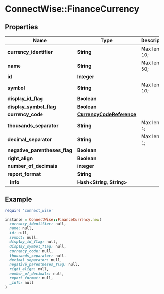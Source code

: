 # ConnectWise::FinanceCurrency

## Properties

| Name | Type | Description | Notes |
| ---- | ---- | ----------- | ----- |
| **currency_identifier** | **String** |  Max length: 10; |  |
| **name** | **String** |  Max length: 50; |  |
| **id** | **Integer** |  | [optional] |
| **symbol** | **String** |  Max length: 10; | [optional] |
| **display_id_flag** | **Boolean** |  | [optional] |
| **display_symbol_flag** | **Boolean** |  | [optional] |
| **currency_code** | [**CurrencyCodeReference**](CurrencyCodeReference.md) |  | [optional] |
| **thousands_separator** | **String** |  Max length: 1; | [optional] |
| **decimal_separator** | **String** |  Max length: 1; | [optional] |
| **negative_parentheses_flag** | **Boolean** |  | [optional] |
| **right_align** | **Boolean** |  | [optional] |
| **number_of_decimals** | **Integer** |  | [optional] |
| **report_format** | **String** |  | [optional] |
| **_info** | **Hash&lt;String, String&gt;** |  | [optional] |

## Example

```ruby
require 'connect_wise'

instance = ConnectWise::FinanceCurrency.new(
  currency_identifier: null,
  name: null,
  id: null,
  symbol: null,
  display_id_flag: null,
  display_symbol_flag: null,
  currency_code: null,
  thousands_separator: null,
  decimal_separator: null,
  negative_parentheses_flag: null,
  right_align: null,
  number_of_decimals: null,
  report_format: null,
  _info: null
)
```

